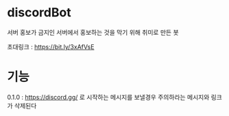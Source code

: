 # discordBot
서버 홍보가 금지인 서버에서 홍보하는 것을 막기 위해 취미로 만든 봇

초대링크 : https://bit.ly/3xAfVsE

# 기능
0.1.0 : https://discord.gg/ 로 시작하는 메시지를 보낼경우 주의하라는 메시지와 링크가 삭제된다

